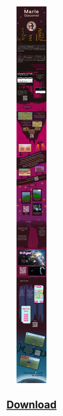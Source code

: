 <p align="center">
    <img src="Portfolio.png" />
</p>

# <p align="center"><a href="https://Sauterelle57.github.io/Portfolio/Portfolio.pdf" target="_blank">Download</a></p>
